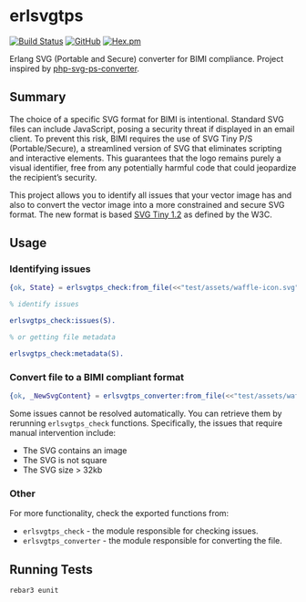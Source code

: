 # erlsvgtps

[![Build Status](https://app.travis-ci.com/silviucpp/erlsvgtps.svg?branch=main)](https://travis-ci.com/github/silviucpp/erlsvgtps)
[![GitHub](https://img.shields.io/github/license/silviucpp/erlsvgtps)](https://github.com/silviucpp/erlsvgtps/blob/main/LICENSE)
[![Hex.pm](https://img.shields.io/hexpm/v/erlsvgtps)](https://hex.pm/packages/erlsvgtps)

Erlang SVG (Portable and Secure) converter for BIMI compliance. Project inspired by [php-svg-ps-converter][1].

## Summary

The choice of a specific SVG format for BIMI is intentional. Standard SVG files can include JavaScript, posing a security threat if displayed in an email client. To prevent this risk, BIMI requires the use of SVG Tiny P/S (Portable/Secure), a streamlined version of SVG that eliminates scripting and interactive elements. This guarantees that the logo remains purely a visual identifier, free from any potentially harmful code that could jeopardize the recipient’s security.

This project allows you to identify all issues that your vector image has and also to convert the vector image into a more constrained and secure SVG format. 
The new format is based [SVG Tiny 1.2][2] as defined by the W3C.

## Usage

### Identifying issues

```erlang
{ok, State} = erlsvgtps_check:from_file(<<"test/assets/waffle-icon.svg">>).

% identify issues

erlsvgtps_check:issues(S).

% or getting file metadata

erlsvgtps_check:metadata(S).
```

### Convert file to a BIMI compliant format

```erlang
{ok, _NewSvgContent} = erlsvgtps_converter:from_file(<<"test/assets/waffle-icon.svg">>).
```

Some issues cannot be resolved automatically. You can retrieve them by rerunning `erlsvgtps_check` functions.  Specifically, the issues that 
require manual intervention include:

- The SVG contains an image
- The SVG is not square
- The SVG size > 32kb

### Other

For more functionality, check the exported functions from:
- `erlsvgtps_check` - the module responsible for checking issues.
- `erlsvgtps_converter` - the module responsible for converting the file.

## Running Tests

```sh
rebar3 eunit
```

[1]:https://github.com/SRWieZ/php-svg-ps-converter
[2]:https://www.w3.org/TR/SVGTiny12/
